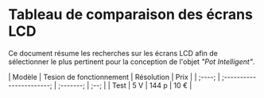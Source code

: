 # Tableau de comparaison des écrans LCD

Ce document résume les recherches sur les écrans LCD afin de sélectionner le plus pertinent pour la conception de l'objet *"Pot Intelligent"*.

| Modèle | Tesion de fonctionnement | Résolution | Prix |
| ;----; | ;-----------------------; | ;-------; | ;--; |
| Test | 5 V | 144 p | 10 € |